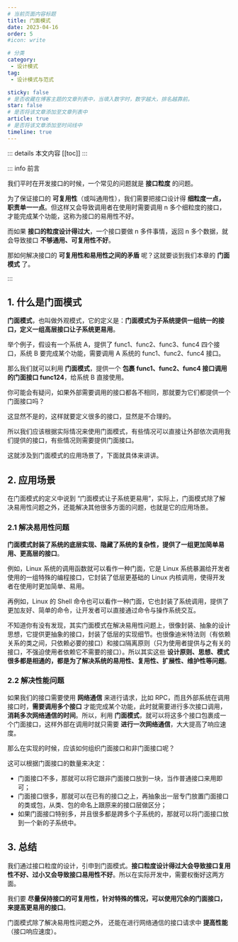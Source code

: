 ```yaml
---
# 当前页面内容标题
title: 门面模式
date: 2023-04-16
order: 5
#icon: write

# 分类
category:
 - 设计模式
tag:
 - 设计模式与范式

sticky: false
# 是否收藏在博客主题的文章列表中，当填入数字时，数字越大，排名越靠前。
star: false
# 是否将该文章添加至文章列表中
article: true
# 是否将该文章添加至时间线中
timeline: true
---
```



::: details 本文内容
[[toc]]
:::

::: info 前言

我们平时在开发接口的时候，一个常见的问题就是 **接口粒度** 的问题。

为了保证接口的 **可复用性**（或叫通用性），我们需要把接口设计得 **细粒度一点，职责单一一点**。但这样又会导致调用者在使用时需要调用 n 多个细粒度的接口，才能完成某个功能，这称为接口的易用性不好。

而如果 **接口的粒度设计得过大**，一个接口要做 n 多件事情，返回 n 多个数据，就会导致接口 **不够通用、可复用性不好**。

那如何解决接口的 **可复用性和易用性之间的矛盾** 呢？这就要谈到我们本章的 **门面模式** 了。

:::

## 1. 什么是门面模式

**门面模式**，也叫做外观模式，它的定义是：**门面模式为子系统提供一组统一的接口，定义一组高层接口让子系统更易用**。

举个例子，假设有一个系统 A，提供了 func1、func2、func3、func4 四个接口，系统 B 要完成某个功能，需要调用 A 系统的 func1、func2、func4 接口。

那么我们就可以利用 **门面模式**，提供一个 **包裹 func1、func2、func4 接口调用的门面接口 func124**，给系统 B 直接使用。

你可能会有疑问，如果外部需要调用的接口都各不相同，那就要为它们都提供一个门面接口吗？

这显然不是的，这样就要定义很多的接口，显然是不合理的。

所以我们应该根据实际情况来使用门面模式，有些情况可以直接让外部依次调用我们提供的接口，有些情况则需要提供门面接口。

这就涉及到门面模式的应用场景了，下面就具体来讲讲。

## 2. 应用场景

在门面模式的定义中说到 “门面模式让子系统更易用”，实际上，门面模式除了解决易用性问题之外，还能解决其他很多方面的问题，也就是它的应用场景。

### 2.1 解决易用性问题

**门面模式封装了系统的底层实现、隐藏了系统的复杂性，提供了一组更加简单易用、更高层的接口**。

例如，Linux 系统的调用函数就可以看作一种门面，它是 Linux 系统暴漏给开发者使用的一组特殊的编程接口，它封装了低层更基础的 Linux 内核调用，使得开发者在使用时更加简单、易用。

再例如，Linux 的 Shell 命令也可以看作一种门面，它也封装了系统调用，提供了更加友好、简单的命令，让开发者可以直接通过命令与操作系统交互。

不知道你有没有发现，其实门面模式在解决易用性问题上，很像封装、抽象的设计思想，它提供更抽象的接口，封装了低层的实现细节。也很像迪米特法则（有依赖关系的类之间，只依赖必要的接口）和接口隔离原则（只为使用者提供与之有关的接口，不强迫使用者依赖它不需要的接口）。所以其实这些 **设计原则、思想、模式很多都是相通的，都是为了解决系统的易用性、复用性、扩展性、维护性等问题**。

### 2.2 解决性能问题

如果我们的接口需要使用 **网络通信** 来进行请求，比如 RPC，而且外部系统在调用接口时，**需要调用多个接口** 才能完成某个功能，此时就需要进行多次接口调用，**消耗多次网络通信的时间**。所以，利用 **门面模式**，就可以将这多个接口包裹成一个门面接口，这样外部在调用时就只需要 **进行一次网络通信**，大大提高了响应速度。

那么在实现的时候，应该如何组织门面接口和非门面接口呢？

这可以根据门面接口的数量来决定：

- 门面接口不多，那就可以将它跟非门面接口放到一块，当作普通接口来用即可；
- 门面接口很多，那就可以在已有的接口之上，再抽象出一层专门放置门面接口的类或包，从类、包的命名上跟原来的接口层做区分；
- 如果门面接口特别多，并且很多都是跨多个子系统的，那就可以将门面接口放到一个新的子系统中。

## 3. 总结

我们通过接口粒度的设计，引申到门面模式。**接口粒度设计得过大会导致接口复用性不好、过小又会导致接口易用性不好**。所以在实际开发中，需要权衡好这两方面。

我们要 **尽量保持接口的可复用性，针对特殊的情况，可以使用冗余的门面接口，来提高更易用的接口**。

门面模式除了解决易用性问题之外， 还能在进行网络通信的接口请求中 **提高性能**（接口响应速度）。



